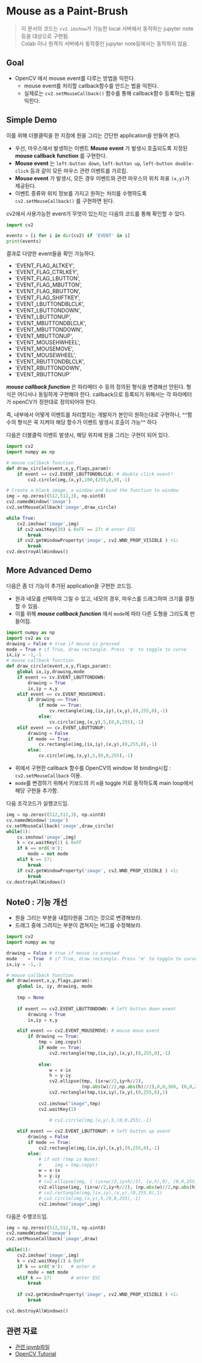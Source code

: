 # Mouse as a Paint-Brush

> 이 문서의 코드는 `cv2.imshow`가 가능한 local 서버에서 동작하는 jupyter note 등을 대상으로 구현됨.  
> Colab 이나 원격지 서버에서 동작중인 jupyter note등에서는 동작하지 않음.

## Goal

* OpenCV 에서 mouse event를 다루는 방법을 익힌다.
    * mouse event를 처리할 callback함수를 만드는 법을 익힌다.
    * 실제로는 `cv2.setMouseCallback()` 함수를 통해 callback함수 등록하는 법을 익힌다.


## Simple Demo

이를 위해 더블클릭을 한 지점에 원을 그리는 간단한 application을 만들어 본다.

* 우선, 마우스에서 발생하는 이벤트 **Mouse event** 가 발생시 호출되도록 지정된 **mouse callback function** 를 구현한다. 
* **Mouse event** 는 `left-button down`, `left-button up`, `left-button double-click` 등과 같이 모든 마우스 관련 이벤트를 가르킴.
* **Mouse event** 가 발생시, 모든 경우 이벤트와 관련 마우스의 위치 좌표 `(x,y)`가 제공된다. 
* 이벤트 종류와 위치 정보를 가지고 원하는 처리를 수행하도록 `cv2.setMouseCallback()` 를 구현하면 된다.

cv2에서 사용가능한 event가 무엇이 있는지는 다음의 코드를 통해 확인할 수 있다.

```Python
import cv2

events = [i for i in dir(cv2) if 'EVENT' in i]
print(events)
```

결과로 다양한 event들을 확인 가능하다.

* 'EVENT_FLAG_ALTKEY', 
* 'EVENT_FLAG_CTRLKEY', 
* 'EVENT_FLAG_LBUTTON', 
* 'EVENT_FLAG_MBUTTON', 
* 'EVENT_FLAG_RBUTTON', 
* 'EVENT_FLAG_SHIFTKEY', 
* 'EVENT_LBUTTONDBLCLK', 
* 'EVENT_LBUTTONDOWN', 
* 'EVENT_LBUTTONUP', 
* 'EVENT_MBUTTONDBLCLK', 
* 'EVENT_MBUTTONDOWN', 
* 'EVENT_MBUTTONUP', 
* 'EVENT_MOUSEHWHEEL', 
* 'EVENT_MOUSEMOVE', 
* 'EVENT_MOUSEWHEEL', 
* 'EVENT_RBUTTONDBLCLK', 
* 'EVENT_RBUTTONDOWN', 
* 'EVENT_RBUTTONUP'

***mouse callback function*** 은 파라메터 수 등의 정의된 형식을 변경해선 안된다. 형식은 어디서나 동일하게 구현해야 한다. callback으로 등록되기 위해서는 각 파라메터가 openCV가 정한대로 정의되어야 한다. 

즉, 내부에서 어떻게 이벤트를 처리할지는 개발자가 본인이 원하는대로 구현하나, ^^함수의 형식은 꼭 지켜야 해당 함수가 이벤트 발생시 호출이 가능^^ 하다

다음은 더블클릭 이벤트 발생시, 해당 위치에 원을 그리는 구현이 되어 있다.

```Python
import cv2
import numpy as np

# mouse callback function
def draw_circle(event,x,y,flags,param):
    if event == cv2.EVENT_LBUTTONDBLCLK: # double click event!
        cv2.circle(img,(x,y),100,(255,0,0),-1)

# Create a black image, a window and bind the function to window
img = np.zeros((512,512,3), np.uint8)
cv2.namedWindow('image')
cv2.setMouseCallback('image',draw_circle)

while True:
    cv2.imshow('image',img)
    if cv2.waitKey(20) & 0xFF == 27: # enter ESC
        break
    if cv2.getWindowProperty('image', cv2.WND_PROP_VISIBLE ) <1:
        break
cv2.destroyAllWindows()
```

## More Advanced Demo

다음은 좀 더 기능이 추가된 application을 구현한 코드임.

* 원과 네모를 선택하여 그릴 수 있고, 네모의 경우, 마우스를 드래그하여 크기를 결정할 수 있음.
* 이를 위해 ***mouse callback function*** 에서 `mode`에 따라 다른 도형을 그리도록 만들어짐.

```Python
import numpy as np
import cv2 as cv
drawing = False # true if mouse is pressed
mode = True # if True, draw rectangle. Press 'm' to toggle to curve
ix,iy = -1,-1
# mouse callback function
def draw_circle(event,x,y,flags,param):
    global ix,iy,drawing,mode
    if event == cv.EVENT_LBUTTONDOWN:
        drawing = True
        ix,iy = x,y
    elif event == cv.EVENT_MOUSEMOVE:
        if drawing == True:
            if mode == True:
                cv.rectangle(img,(ix,iy),(x,y),(0,255,0),-1)
            else:
                cv.circle(img,(x,y),5,(0,0,255),-1)
    elif event == cv.EVENT_LBUTTONUP:
        drawing = False
        if mode == True:
            cv.rectangle(img,(ix,iy),(x,y),(0,255,0),-1)
        else:
            cv.circle(img,(x,y),5,(0,0,255),-1)
```

* 위에서 구현한 callback 함수를 OpenCV의 window 와 binding시킴 : `cv2.setMouseCallback` 이용.
* `mode`를 변경하기 위해서 키보드의 키 `m`을 toggle 키로 동작하도록 main loop에서 해당 구현을 추가함.

다음 조각코드가 실행코드임.

```Python
img = np.zeros((512,512,3), np.uint8)
cv.namedWindow('image')
cv.setMouseCallback('image',draw_circle)
while(1):
    cv.imshow('image',img)
    k = cv.waitKey(1) & 0xFF
    if k == ord('m'):
        mode = not mode
    elif k == 27:
        break
    if cv2.getWindowProperty('image', cv2.WND_PROP_VISIBLE ) <1:
        break
cv.destroyAllWindows()
```

## Note0 : 기능 개선

* 원을 그리는 부분을 내접타원을 그리는 것으로 변경해보라.
* 드래그 중에 그려지는 부분이 겹쳐지는 버그를 수정해보라.

```Python
import cv2
import numpy as np

drawing = False # true if mouse is pressed
mode    = True  # if True, draw rectangle. Press 'm' to toggle to curve
ix,iy = -1,-1

# mouse callback function
def draw(event,x,y,flags,param):
    global ix, iy, drawing, mode
    
    tmp = None
        
    if event == cv2.EVENT_LBUTTONDOWN: # left button down event
        drawing = True
        ix,iy = x,y

    elif event == cv2.EVENT_MOUSEMOVE: # mouse move event
        if drawing == True:
            tmp = img.copy()
            if mode == True:                
                cv2.rectangle(tmp,(ix,iy),(x,y),(0,255,0),-1)
                
            else:
                w = x-ix
                h = y-iy                                                
                cv2.ellipse(tmp, (ix+w//2,iy+h//2), 
                            (np.abs(w)//2,np.abs(h)//2),0,0,360, (0,0,255),-1)
                cv2.rectangle(tmp,(ix,iy),(x,y),(0,255,0),1)
                
            cv2.imshow("image",tmp)
            cv2.waitKey(1)
                
                # cv2.circle(img,(x,y),5,(0,0,255),-1)

    elif event == cv2.EVENT_LBUTTONUP: # left button up event
        drawing = False
        if mode == True:
            cv2.rectangle(img,(ix,iy),(x,y),(0,255,0),-1)            
        else:
            # if not (tmp is None):
            #     img = tmp.copy()
            w = x-ix
            h = y-iy
            # cv2.ellipse(img, ( (ix+w//2,iy+h//2), (w,h),0), (0,0,255),-1)
            cv2.ellipse(img, (ix+w//2,iy+h//2), (np.abs(w)//2,np.abs(h)//2),0,0,360, (0,0,255),-1)
            # cv2.rectangle(img,(ix,iy),(x,y),(0,255,0),1)
            # cv2.circle(img,(x,y),5,(0,0,255),-1)
            cv2.imshow("image",img)
```

다음은 수행코드임.

```Python
img = np.zeros((512,512,3), np.uint8)
cv2.namedWindow('image')
cv2.setMouseCallback('image',draw)

while(1):
    cv2.imshow('image',img)
    k = cv2.waitKey(1) & 0xFF
    if k == ord('m'):   # enter m
        mode = not mode
    elif k == 27:       # enter ESC
        break
    
    if cv2.getWindowProperty('image', cv2.WND_PROP_VISIBLE ) <1:
        break

cv2.destroyAllWindows()
```

## 관련 자료

* [관련 ipynb파일](https://github.com/dsaint31x/OpenCV_Python_Tutorial/blob/master/DIP/DIP_00_03_Mouse%20as%20a%20Paint-Brush.ipynb)
* [OpenCV Tutorial](https://docs.opencv.org/4.x/db/d5b/tutorial_py_mouse_handling.html)
